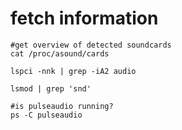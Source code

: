 # fetch information

```
#get overview of detected soundcards
cat /proc/asound/cards

lspci -nnk | grep -iA2 audio

lsmod | grep 'snd'

#is pulseaudio running?
ps -C pulseaudio
```
